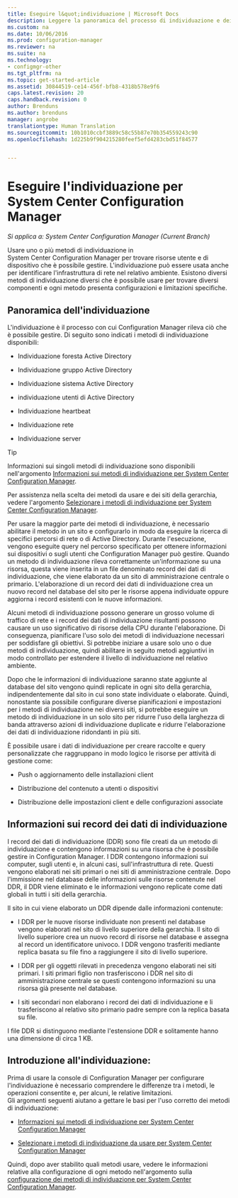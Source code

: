 ```yaml
---
title: Eseguire l&quot;individuazione | Microsoft Docs
description: Leggere la panoramica del processo di individuazione e dei record di dati dell&quot;individuazione.
ms.custom: na
ms.date: 10/06/2016
ms.prod: configuration-manager
ms.reviewer: na
ms.suite: na
ms.technology:
- configmgr-other
ms.tgt_pltfrm: na
ms.topic: get-started-article
ms.assetid: 30844519-ce14-456f-bfb8-4318b578e9f6
caps.latest.revision: 20
caps.handback.revision: 0
author: Brenduns
ms.author: brenduns
manager: angrobe
translationtype: Human Translation
ms.sourcegitcommit: 10b1010ccbf3889c58c55b87e70b354559243c90
ms.openlocfilehash: 1d225b9f904215280feef5efd4283cbd51f84577


---
```

# <a name="run-discovery-for-system-center-configuration-manager"></a>Eseguire l'individuazione per System Center Configuration Manager

*Si applica a: System Center Configuration Manager (Current Branch)*

Usare uno o più metodi di individuazione in    
      System Center Configuration Manager per trovare risorse utente e di dispositivo che è possibile gestire. L'individuazione può essere usata anche per identificare l'infrastruttura di rete nel relativo ambiente.  Esistono diversi metodi di individuazione diversi che è possibile usare per trovare diversi componenti e ogni metodo presenta configurazioni e limitazioni specifiche.  

## <a name="overview-of-discovery"></a>Panoramica dell'individuazione  
 L'individuazione è il processo con cui Configuration Manager rileva ciò che è possibile gestire. Di seguito sono indicati i metodi di individuazione disponibili:  

-   Individuazione foresta Active Directory  

-   Individuazione gruppo Active Directory  

-   Individuazione sistema Active Directory  

-   individuazione utenti di Active Directory  

-   Individuazione heartbeat  

-   Individuazione rete  

-   Individuazione server  

> [!TIP]  
>  Informazioni sui singoli metodi di individuazione sono disponibili nell'argomento [Informazioni sui metodi di individuazione per System Center Configuration Manager](../../../../core/servers/deploy/configure/about-discovery-methods.md).  
>   
>  Per assistenza nella scelta dei metodi da usare e dei siti della gerarchia, vedere l'argomento [Selezionare i metodi di individuazione per System Center Configuration Manager](../../../../core/servers/deploy/configure/select-discovery-methods-to-use.md).  

 Per usare la maggior parte dei metodi di individuazione, è necessario abilitare il metodo in un sito e configurarlo in modo da eseguire la ricerca di specifici percorsi di rete o di Active Directory. Durante l'esecuzione, vengono eseguite query nel percorso specificato per ottenere informazioni sui dispositivi o sugli utenti che Configuration Manager può gestire.  Quando un metodo di individuazione rileva correttamente un'informazione su una risorsa, questa viene inserita in un file denominato record dei dati di individuazione, che viene elaborato da un sito di amministrazione centrale o primario. L'elaborazione di un record dei dati di individuazione crea un nuovo record nel database del sito per le risorse appena individuate oppure aggiorna i record esistenti con le nuove informazioni.  

 Alcuni metodi di individuazione possono generare un grosso volume di traffico di rete e i record dei dati di individuazione risultanti possono causare un uso significativo di risorse della CPU durante l'elaborazione. Di conseguenza, pianificare l'uso solo dei metodi di individuazione necessari per soddisfare gli obiettivi. Si potrebbe iniziare a usare solo uno o due metodi di individuazione, quindi abilitare in seguito metodi aggiuntivi in modo controllato per estendere il livello di individuazione nel relativo ambiente.  

 Dopo che le informazioni di individuazione saranno state aggiunte al database del sito vengono quindi replicate in ogni sito della gerarchia, indipendentemente dal sito in cui sono state individuate o elaborate. Quindi, nonostante sia possibile configurare diverse pianificazioni e impostazioni per i metodi di individuazione nei diversi siti, si potrebbe eseguire un metodo di individuazione in un solo sito per ridurre l'uso della larghezza di banda attraverso azioni di individuazione duplicate e ridurre l'elaborazione dei dati di individuazione ridondanti in più siti.  

 È possibile usare i dati di individuazione per creare raccolte e query personalizzate che raggruppano in modo logico le risorse per attività di gestione come:  

-   Push o aggiornamento delle installazioni client  

-   Distribuzione del contenuto a utenti o dispositivi  

-   Distribuzione delle impostazioni client e delle configurazioni associate  

##  <a name="a-namebkmkddrsa-about-discovery-data-records"></a><a name="BKMK_DDRs"></a> Informazioni sui record dei dati di individuazione  
 I record dei dati di individuazione (DDR) sono file creati da un metodo di individuazione e contengono informazioni su una risorsa che è possibile gestire in Configuration Manager. I DDR contengono informazioni sui computer, sugli utenti e, in alcuni casi, sull'infrastruttura di rete. Questi vengono elaborati nei siti primari o nei siti di amministrazione centrale. Dopo l'immissione nel database delle informazioni sulle risorse contenute nel DDR, il DDR viene eliminato e le informazioni vengono replicate come dati globali in tutti i siti della gerarchia.  

 Il sito in cui viene elaborato un DDR dipende dalle informazioni contenute:  

-   I DDR per le nuove risorse individuate non presenti nel database vengono elaborati nel sito di livello superiore della gerarchia. Il sito di livello superiore crea un nuovo record di risorse nel database e assegna al record un identificatore univoco. I DDR vengono trasferiti mediante replica basata su file fino a raggiungere il sito di livello superiore.  

-   I DDR per gli oggetti rilevati in precedenza vengono elaborati nei siti primari. I siti primari figlio non trasferiscono i DDR nel sito di amministrazione centrale se questi contengono informazioni su una risorsa già presente nel database.  

-   I siti secondari non elaborano i record dei dati di individuazione e li trasferiscono al relativo sito primario padre sempre con la replica basata su file.  

I file DDR si distinguono mediante l'estensione DDR e solitamente hanno una dimensione di circa 1 KB.  

## <a name="get-started-with-discovery"></a>Introduzione all'individuazione:  
 Prima di usare la console di Configuration Manager per configurare l'individuazione è necessario comprendere le differenze tra i metodi, le operazioni consentite e, per alcuni, le relative limitazioni.  
Gli argomenti seguenti aiutano a gettare le basi per l'uso corretto dei metodi di individuazione:  

-   [Informazioni sui metodi di individuazione per System Center Configuration Manager](../../../../core/servers/deploy/configure/about-discovery-methods.md)  

-   [Selezionare i metodi di individuazione da usare per System Center Configuration Manager](../../../../core/servers/deploy/configure/select-discovery-methods-to-use.md)  

Quindi, dopo aver stabilito quali metodi usare, vedere le informazioni relative alla configurazione di ogni metodo nell'argomento sulla [configurazione dei metodi di individuazione per System Center Configuration Manager](../../../../core/servers/deploy/configure/configure-discovery-methods.md).  



<!--HONumber=Dec16_HO3-->


